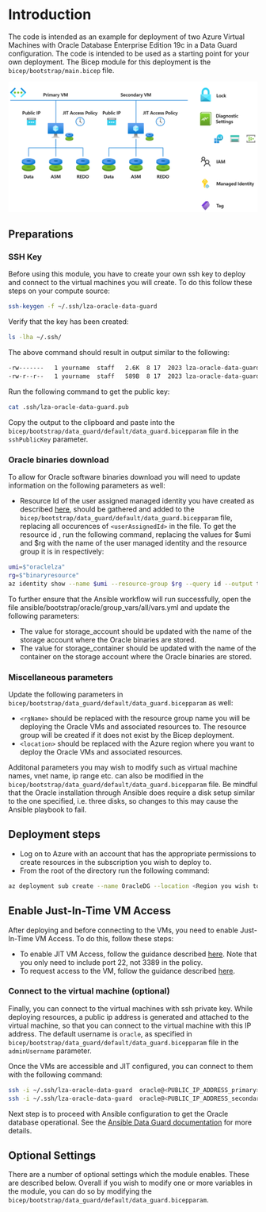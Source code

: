 # Introduction

The code is intended as an example for deployment of two Azure Virtual Machines with Oracle Database Enterprise Edition 19c in a Data Guard configuration. The code is intended to be used as a starting point for your own deployment. The Bicep module for this deployment is the `bicep/bootstrap/main.bicep` file.

 ![Data Guard configuration](media/dg_vms.png)

## Preparations

### SSH Key

Before using this module, you have to create your own ssh key to deploy and connect to the virtual machines you will create. To do this follow these steps on your compute source:

```bash
ssh-keygen -f ~/.ssh/lza-oracle-data-guard
```

Verify that the key has been created:

```bash
ls -lha ~/.ssh/
```

The above command should result in output similar to the following:

```bash
-rw-------   1 yourname  staff   2.6K  8 17  2023 lza-oracle-data-guard
-rw-r--r--   1 yourname  staff   589B  8 17  2023 lza-oracle-data-guard.pub
```

Run the following command to get the public key:

```bash
cat .ssh/lza-oracle-data-guard.pub
```

Copy the output to the clipboard and paste into the `bicep/bootstrap/data_guard/default/data_guard.bicepparam` file in the `sshPublicKey` parameter.

### Oracle binaries download

To allow for Oracle software binaries download you will need to update information on the following parameters as well:

- Resource Id of the user assigned managed identity you have created as described [here](./Introduction-to-deploying-oracle.md), should be gathered and added to the `bicep/bootstrap/data_guard/default/data_guard.bicepparam` file, replacing all occurences of `<userAssignedId>` in the file. To get the resource id , run the following command, replacing the values for $umi and $rg with the name of the user managed identity and the resource group it is in respectively:

```bash
umi=$"oraclelza"
rg=$"binaryresource"
az identity show --name $umi --resource-group $rg --query id --output tsv
```

To further ensure that the Ansible workflow will run successfully, open the file ansible/bootstrap/oracle/group_vars/all/vars.yml and update the following parameters:

- The value for storage_account should be updated with the name of the storage account where the Oracle binaries are stored.
- The value for storage_container should be updated with the name of the container on the storage account where the Oracle binaries are stored.

### Miscellaneous parameters

Update the following parameters in `bicep/bootstrap/data_guard/default/data_guard.bicepparam` as well:

- `<rgName>` should be replaced with the resource group name you will be deploying the Oracle VMs and associated resources to. The resource group will be created if it does not exist by the Bicep deployment.
- `<location>` should be replaced with the Azure region where you want to deploy the Oracle VMs and associated resources.

Additonal parameters you may wish to modify such as virtual machine names, vnet name, ip range etc. can also be modified in the `bicep/bootstrap/data_guard/default/data_guard.bicepparam` file. Be mindful that the Oracle installation through Ansible does require a disk setup similar to the one specified, i.e. three disks, so changes to this may cause the Ansible playbook to fail.

## Deployment steps

- Log on to Azure with an account that has the appropriate permissions to create resources in the subscription you wish to deploy to.
- From the root of the directory run the following command:

```bash
az deployment sub create --name OracleDG --location <Region you wish to deploy to> --template-file main.bicep --parameters data_guard/default/data_guard.bicepparam
```

## Enable Just-In-Time VM Access

After deploying and before connecting to the VMs, you need to enable Just-In-Time VM Access. To do this, follow these steps:

- To enable JIT VM Access, follow the guidance described [here](https://learn.microsoft.com/en-us/azure/defender-for-cloud/just-in-time-access-usage#enable-jit-on-your-vms-using-powershell). Note that you only need to include port 22, not 3389 in the policy.
- To request access to the VM, follow the guidance described [here](https://learn.microsoft.com/en-us/azure/defender-for-cloud/just-in-time-access-usage#request-access-to-a-jit-enabled-vm-using-powershell).

### Connect to the virtual machine (optional)

Finally, you can connect to the virtual machines with ssh private key. While deploying resources, a public ip address is generated and attached to the virtual machine, so that you can connect to the virtual machine with this IP address. The default username is `oracle`, as specified in `bicep/bootstrap/data_guard/default/data_guard.bicepparam` file in the `adminUsername` parameter.

Once the VMs are accessible and JIT configured, you can connect to them with the following command:

```bash
ssh -i ~/.ssh/lza-oracle-data-guard  oracle@<PUBLIC_IP_ADDRESS_primary>
ssh -i ~/.ssh/lza-oracle-data-guard  oracle@<PUBLIC_IP_ADDRESS_secondary>
```

Next step is to proceed with Ansible configuration to get the Oracle database operational. See the [Ansible Data Guard documentation](ANSIBLE-DG.md) for more details.

## Optional Settings

There are a number of optional settings which the module enables. These are described below. Overall if you wish to modify one or more variables in the module, you can do so by modifying the `bicep/bootstrap/data_guard/default/data_guard.bicepparam`.
